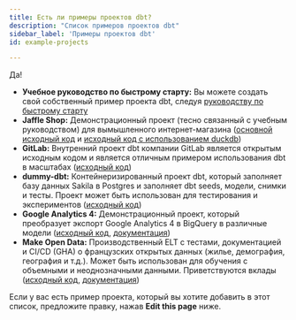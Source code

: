 ```yaml
---
title: Есть ли примеры проектов dbt?
description: "Список примеров проектов dbt"
sidebar_label: 'Примеры проектов dbt'
id: example-projects

---
```


Да!

* **Учебное руководство по быстрому старту:** Вы можете создать свой собственный пример проекта dbt, следуя [руководству по быстрому старту](/docs/get-started-dbt)
* **Jaffle Shop:** Демонстрационный проект (тесно связанный с учебным руководством) для вымышленного интернет-магазина ([основной исходный код](https://github.com/dbt-labs/jaffle-shop) и [исходный код с использованием duckdb](https://github.com/dbt-labs/jaffle_shop_duckdb))
* **GitLab:** Внутренний проект dbt компании GitLab является открытым исходным кодом и является отличным примером использования dbt в масштабах ([исходный код](https://gitlab.com/gitlab-data/analytics/-/tree/master/transform/snowflake-dbt))
* **dummy-dbt:** Контейнеризированный проект dbt, который заполняет базу данных Sakila в Postgres и заполняет dbt seeds, модели, снимки и тесты. Проект может быть использован для тестирования и экспериментов ([исходный код](https://github.com/gmyrianthous/dbt-dummy))
* **Google Analytics 4:** Демонстрационный проект, который преобразует экспорт Google Analytics 4 в BigQuery в различные модели ([исходный код](https://github.com/stacktonic-com/stacktonic-dbt-example-project), [документация](https://stacktonic.com/article/google-analytics-big-query-and-dbt-a-dbt-example-project))
* **Make Open Data:** Производственный ELT с тестами, документацией и CI/CD (GHA) о французских открытых данных (жилье, демография, география и т.д.). Может быть использован для обучения с объемными и неоднозначными данными. Приветствуются вклады ([исходный код](https://github.com/make-open-data/make-open-data), [документация](https://make-open-data.fr/))

Если у вас есть пример проекта, который вы хотите добавить в этот список, предложите правку, нажав **Edit this page** ниже.